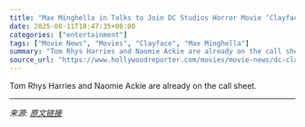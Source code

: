 ```yaml
---
title: "Max Minghella in Talks to Join DC Studios Horror Movie ‘Clayface’"
date: 2025-08-11T18:47:35+08:00
categories: ["entertainment"]
tags: ["Movie News", "Movies", "Clayface", "Max Minghella"]
summary: "Tom Rhys Harries and Naomie Ackie are already on the call sheet."
source_url: "https://www.hollywoodreporter.com/movies/movie-news/dc-clayface-movie-max-minghella-1236341686/"
---
```


Tom Rhys Harries and Naomie Ackie are already on the call sheet.

---

*来源: [原文链接](https://www.hollywoodreporter.com/movies/movie-news/dc-clayface-movie-max-minghella-1236341686/)*
